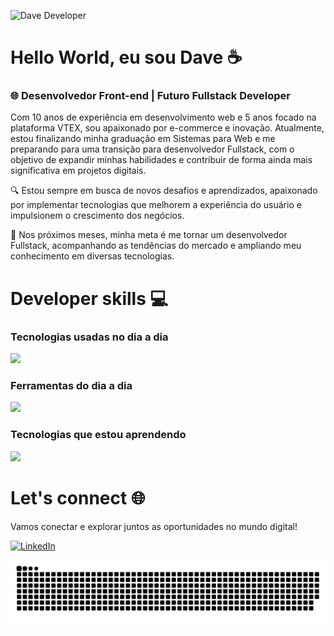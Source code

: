 ![Dave Developer](https://github.com/davezandu/davezandu/assets/banner.png)

# Hello World, eu sou Dave  ☕

### 🌐 Desenvolvedor Front-end | Futuro Fullstack Developer

Com 10 anos de experiência em desenvolvimento web e 5 anos focado na plataforma VTEX, sou apaixonado por e-commerce e inovação. Atualmente, estou finalizando minha graduação em Sistemas para Web e me preparando para uma transição para desenvolvedor Fullstack, com o objetivo de expandir minhas habilidades e contribuir de forma ainda mais significativa em projetos digitais.

🔍 Estou sempre em busca de novos desafios e aprendizados, apaixonado por implementar tecnologias que melhorem a experiência do usuário e impulsionem o crescimento dos negócios.

🎯 Nos próximos meses, minha meta é me tornar um desenvolvedor Fullstack, acompanhando as tendências do mercado e ampliando meu conhecimento em diversas tecnologias.

# Developer skills 💻

### Tecnologias usadas no dia a dia
  <img src="https://skillicons.dev/icons?i=html,css,js,ts,jquery,react,php,npm,sass,gulp" />

### Ferramentas do dia a dia
<a href="https://skillicons.dev">
  <img src="https://skillicons.dev/icons?i=vscode,wordpress,mysql,git,github,ps,figma" />
</a>

### Tecnologias que estou aprendendo
<a href="https://skillicons.dev">
  <img src="https://skillicons.dev/icons?i=nextjs,vue,angular,graphql,nodejs,express,laravel" />
</a>

<br>

# Let's connect 🌐
Vamos conectar e explorar juntos as oportunidades no mundo digital!

[![LinkedIn](https://img.shields.io/badge/LinkedIn-%230077B5.svg?logo=linkedin&logoColor=white)](https://www.linkedin.com/in/davewebdeveloper/)

<picture>
  <source media="(prefers-color-scheme: dark)" srcset="https://raw.githubusercontent.com/mari4souza/mari4souza/output/github-contribution-grid-snake-dark.svg">
  <source media="(prefers-color-scheme: light)" srcset="https://raw.githubusercontent.com/mari4souza/mari4souza/output/github-contribution-grid-snake.svg">
  <img alt="github contribution grid snake animation" src="https://raw.githubusercontent.com/mari4souza/mari4souza/output/github-contribution-grid-snake.svg">
</picture>